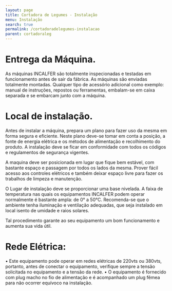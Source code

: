 ```yaml
---
layout: page
title: Cortadora de Legumes - Instalação
menu: Instalação
search: true
permalink: /cortadoradelegumes-instalacao
parent: cortadoraleg
---
```

# Entrega da Máquina.
As máquinas INCALFER são totalmente inspecionadas e testadas em funcionamento antes de sair da fábrica. As máquinas são enviadas totalmente montadas. Qualquer tipo de acessório adicional como exemplo: manual de instruções, repostos ou ferramentas, embalam-se em caixa separada e se embarcam junto com a máquina.

# Local de instalação.
Antes de instalar a máquina, prepara um plano para fazer uso da mesma em forma segura e eficiente. Neste plano deve-se tomar em conta a posição, a fonte de energia elétrica e os métodos de alimentação e recolhimento do produto. A instalação deve se ficar em conformidade com todos os códigos e regulamentos de segurança vigentes.

A maquina deve ser posicionada em lugar que fique bem estável, com bastante espaço e passagem por todos os lados da mesma. Prover fácil acesso aos controles elétricos e também deixar espaço livre para fazer os trabalhos de limpeza e manutenção.

O Lugar de instalação deve se proporcionar uma base nivelada. A faixa de temperatura nas quais os equipamentos INCALFER podem operar normalmente é bastante ampla: de 0° a 50°C. Recomenda-se que o ambiente tenha iluminação e ventilação adequadas, que seja instalado em local isento de umidade e raios solares.

Tal procedimento garante ao seu equipamento um bom funcionamento e aumenta sua vida útil.

# Rede Elétrica:
• Este equipamento pode operar em redes elétricas de 220vts ou 380vts, portanto, antes de conectar o equipamento, verifique sempre a tensão solicitada no equipamento e a tensão da rede.
• O equipamento é fornecido com plug macho no fio de alimentação e é acompanhado um plug fêmea para não ocorrer equívoco na instalação.